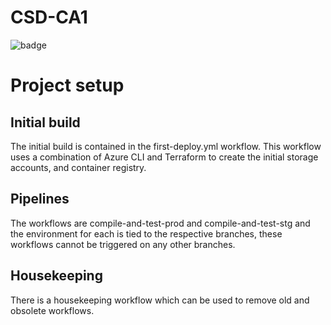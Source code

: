 # CSD-CA1
![badge](https://img.shields.io/endpoint?url=https://gist.githubusercontent.com/x00205790/39415c64e57c913926b4a9c23b7bd3a9/raw/code-coverage.json)

# Project setup
## Initial build
The initial build is contained in the first-deploy.yml workflow. This workflow uses a combination of Azure CLI and Terraform to create the initial storage accounts, and container registry.

## Pipelines
The workflows are compile-and-test-prod and compile-and-test-stg and the environment for each is tied to the respective branches, these workflows cannot be triggered on any other branches.

## Housekeeping
There is a housekeeping workflow which can be used to remove old and obsolete workflows.

